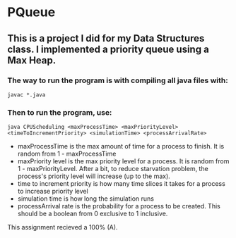 # PQueue
## This is a project I did for my Data Structures class. I implemented a priority queue using a Max Heap. 

### The way to run the program is with compiling all java files with:

```
javac *.java 
```

### Then to run the program, use:
```
java CPUScheduling <maxProcessTime> <maxPriorityLevel> <timeToIncrementPriority> <simulationTime> <processArrivalRate>
```

- maxProcessTime is the max amount of time for a process to finish. It is random from 1 - maxProcessTime
- maxPriority level is the max priority level for a process. It is random from 1 - maxPriorityLevel. After a bit, to reduce starvation problem, the process's priority level will increase (up to the max).
- time to increment priority is how many time slices it takes for a process to increase priority level
- simulation time is how long the simulation runs
- processArrival rate is the probability for a process to be created. This should be a boolean from 0 exclusive to 1 inclusive.

This assignment recieved a 100% (A).
